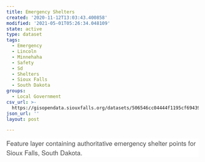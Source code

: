 ```yaml
---
title: Emergency Shelters
created: '2020-11-12T13:03:43.400858'
modified: '2021-05-01T05:26:34.048109'
state: active
type: dataset
tags:
  - Emergency
  - Lincoln
  - Minnehaha
  - Safety
  - Sd
  - Shelters
  - Sioux Falls
  - South Dakota
groups:
  - Local Government
csv_url: >-
  https://gisopendata.siouxfalls.org/datasets/506546cc04444f1195cf69439155fd6f_5.csv?outSR=%7B%22latestWkid%22%3A32164%2C%22wkid%22%3A32164%7D
json_url: ''
layout: post

---
```

<p style='margin-top: 0px; margin-bottom: 0.775rem; word-wrap: break-word; max-width: 100%; color: rgb(76, 76, 76); font-family: &quot;Avenir Next W01&quot;, &quot;Avenir Next W00&quot;, &quot;Avenir Next&quot;, Avenir, &quot;Helvetica Neue&quot;, sans-serif; font-size: 17px; font-style: normal; font-variant-ligatures: normal; font-variant-caps: normal; font-weight: 400; letter-spacing: normal; orphans: 2; text-align: start; text-indent: 0px; text-transform: none; white-space: normal; widows: 2; word-spacing: 0px; -webkit-text-stroke-width: 0px; background-color: rgb(255, 255, 255); text-decoration-style: initial; text-decoration-color: initial;'><span style='word-wrap: break-word; max-width: 100%; display: inherit;'>Feature layer containing authoritative emergency shelter points for Sioux Falls, South Dakota.</span></p>
